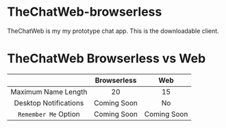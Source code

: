 # TheChatWeb-browserless
TheChatWeb is my my prototype chat app. This is the downloadable client.

# TheChatWeb Browserless vs Web
|                     |  Browserless  |      Web      |
|        :---:        |     :---:     |     :---:     |
| Maximum Name Length |       20      |       15      |
|Desktop Notifications|  Coming Soon  |       No      |
|`Remember Me` Option |  Coming Soon  |  Coming Soon  |

